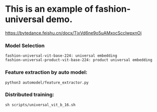 # This is an example of fashion-universal demo.

https://bytedance.feishu.cn/docx/TjxVd6ne9o5uAMxocScclwpxnOi

### Model Selection
```
fashion-universal-vit-base-224: universal embedding
fashion-universal-product-vit-base-224: product universal embedding
```

### Feature extraction by auto model:
```
python3 automodel/feature_extractor.py
```

### Distributed training:
```
sh scripts/universal_vit_b_16.sh
```